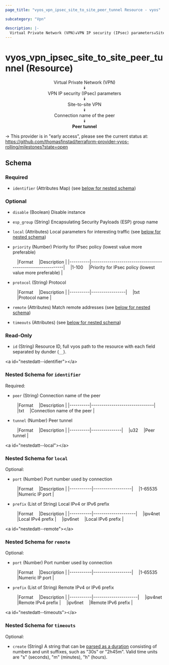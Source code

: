 ```yaml
---
page_title: "vyos_vpn_ipsec_site_to_site_peer_tunnel Resource - vyos"

subcategory: "Vpn"

description: |- 
  Virtual Private Network (VPN)⯯VPN IP security (IPsec) parameters⯯Site-to-site VPN⯯Connection name of the peer⯯Peer tunnel
---
```


# vyos_vpn_ipsec_site_to_site_peer_tunnel (Resource)
<center>

Virtual Private Network (VPN)  
⯯  
VPN IP security (IPsec) parameters  
⯯  
Site-to-site VPN  
⯯  
Connection name of the peer  
⯯  
**Peer tunnel**


</center>

-> This provider is in "early access", please see the current status at: https://github.com/thomasfinstad/terraform-provider-vyos-rolling/milestones?state=open

## Schema

### Required

- `identifier` (Attributes Map) (see [below for nested schema](#nestedatt--identifier))

### Optional

- `disable` (Boolean) Disable instance
- `esp_group` (String) Encapsulating Security Payloads (ESP) group name
- `local` (Attributes) Local parameters for interesting traffic (see [below for nested schema](#nestedatt--local))
- `priority` (Number) Priority for IPsec policy (lowest value more preferable)

    &emsp;|Format  &emsp;|Description                                               |
    |----------|------------------------------------------------------------|
    &emsp;|1-100   &emsp;|Priority for IPsec policy (lowest value more preferable)  |
- `protocol` (String) Protocol

    &emsp;|Format  &emsp;|Description    |
    |----------|-----------------|
    &emsp;|txt     &emsp;|Protocol name  |
- `remote` (Attributes) Match remote addresses (see [below for nested schema](#nestedatt--remote))
- `timeouts` (Attributes) (see [below for nested schema](#nestedatt--timeouts))

### Read-Only

- `id` (String) Resource ID, full vyos path to the resource with each field separated by dunder (`__`).

&lt;a id=&#34;nestedatt--identifier&#34;&gt;&lt;/a&gt;
### Nested Schema for `identifier`

Required:

- `peer` (String) Connection name of the peer

    &emsp;|Format  &emsp;|Description                  |
    |----------|-------------------------------|
    &emsp;|txt     &emsp;|Connection name of the peer  |
- `tunnel` (Number) Peer tunnel

    &emsp;|Format  &emsp;|Description  |
    |----------|---------------|
    &emsp;|u32     &emsp;|Peer tunnel  |


&lt;a id=&#34;nestedatt--local&#34;&gt;&lt;/a&gt;
### Nested Schema for `local`

Optional:

- `port` (Number) Port number used by connection

    &emsp;|Format   &emsp;|Description      |
    |-----------|-------------------|
    &emsp;|1-65535  &emsp;|Numeric IP port  |
- `prefix` (List of String) Local IPv4 or IPv6 prefix

    &emsp;|Format   &emsp;|Description        |
    |-----------|---------------------|
    &emsp;|ipv4net  &emsp;|Local IPv4 prefix  |
    &emsp;|ipv6net  &emsp;|Local IPv6 prefix  |


&lt;a id=&#34;nestedatt--remote&#34;&gt;&lt;/a&gt;
### Nested Schema for `remote`

Optional:

- `port` (Number) Port number used by connection

    &emsp;|Format   &emsp;|Description      |
    |-----------|-------------------|
    &emsp;|1-65535  &emsp;|Numeric IP port  |
- `prefix` (List of String) Remote IPv4 or IPv6 prefix

    &emsp;|Format   &emsp;|Description         |
    |-----------|----------------------|
    &emsp;|ipv4net  &emsp;|Remote IPv4 prefix  |
    &emsp;|ipv6net  &emsp;|Remote IPv6 prefix  |


&lt;a id=&#34;nestedatt--timeouts&#34;&gt;&lt;/a&gt;
### Nested Schema for `timeouts`

Optional:

- `create` (String) A string that can be [parsed as a duration](https://pkg.go.dev/time#ParseDuration) consisting of numbers and unit suffixes, such as &#34;30s&#34; or &#34;2h45m&#34;. Valid time units are &#34;s&#34; (seconds), &#34;m&#34; (minutes), &#34;h&#34; (hours).  
